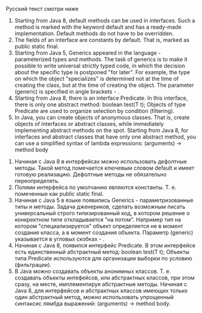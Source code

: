 Русский текст смотри ниже
<ol>
<li> Starting from Java 8, default methods can be used in interfaces. Such a method is marked with the keyword default and has a ready-made implementation. Default methods do not have to be overridden.
</li>
<li> The fields of an interface are constants by default. That is, marked as public static final.
</li>
<li> Starting from Java 5, Generics appeared in the language - parameterized types and methods. The task of generics is to make it possible to write universal strictly typed code, in which the decision about the specific type is postponed "for later". For example, the type on which the object "specializes" is determined not at the time of creating the class, but at the time of creating the object. The parameter (generic) is specified in angle brackets - <T>.
</li>
<li> Starting from Java 8, there is an interface Predicate<T>. In this interface, there is only one abstract method: boolean test(T t); Objects of type Predicate are used to organize selection by condition (filtering).
</li>
<li> In Java, you can create objects of anonymous classes. That is, create objects of interfaces or abstract classes, while immediately implementing abstract methods on the spot. Starting from Java 8, for interfaces and abstract classes that have only one abstract method, you can use a simplified syntax of lambda expressions: (arguments) -> method body
</li>
</ol>

<ol>
<li>
Начиная с Java 8 в интерфейсах можно использовать дефолтные методы. 
Такой метод помечается ключевым словом default и имеет готовую реализацию. 
Дефолтные методы не обязательно переопределять.
</li>
<li>
Полями интерфейса по умолчанию являются константы. Т. е. помеченные как public static final.
</li>
<li>
Начиная с Java 5 в языке появились Generics - параметризованные типы и методы. 
Задача дженериков, сделать возможным писать универсальный строго типизированный код, в котором решение
о конкректном типе откладывается "на потом". Например тип на котором "специализируется" объект 
определяется не в момент создания класса, а в момент создания объекта. 
Параметр (generic) указывается в угловых скобках - <T>.
</li>
<li>
Начиная с Java 8, появился интерфейс Predicate<T>. 
В этом интерфейсе есть единственный абстрактный метод: boolean test(T t); 
Объекты типа Predicate используются для организации выборки по условию (фильтрации). 
</li>
<li>
В Java можно создавать объекты анонимных классов. Т. е. создавать объекты интефейсов, или абстрактных классов, 
при этом сразу, на месте, имплементируя абстрактные методы. Начиная с Java 8, для интерфейсов и абстрактных классов 
имеющих только один абстрактный метод, можно использовать упрощенный синтаксис лямбда выражений: 
(arguments) -> method body. 
</li>